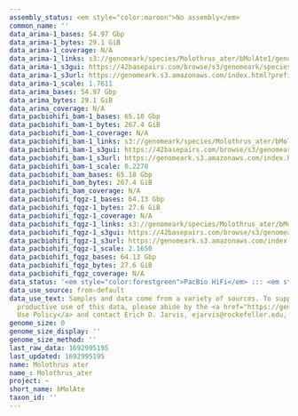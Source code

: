 ```yaml
---
assembly_status: <em style="color:maroon">No assembly</em>
common_name: ''
data_arima-1_bases: 54.97 Gbp
data_arima-1_bytes: 29.1 GiB
data_arima-1_coverage: N/A
data_arima-1_links: s3://genomeark/species/Molothrus_ater/bMolAte1/genomic_data/arima/<br>
data_arima-1_s3gui: https://42basepairs.com/browse/s3/genomeark/species/Molothrus_ater/bMolAte1/genomic_data/arima/
data_arima-1_s3url: https://genomeark.s3.amazonaws.com/index.html?prefix=species/Molothrus_ater/bMolAte1/genomic_data/arima/
data_arima-1_scale: 1.7611
data_arima_bases: 54.97 Gbp
data_arima_bytes: 29.1 GiB
data_arima_coverage: N/A
data_pacbiohifi_bam-1_bases: 65.18 Gbp
data_pacbiohifi_bam-1_bytes: 267.4 GiB
data_pacbiohifi_bam-1_coverage: N/A
data_pacbiohifi_bam-1_links: s3://genomeark/species/Molothrus_ater/bMolAte1/genomic_data/pacbio_hifi/<br>
data_pacbiohifi_bam-1_s3gui: https://42basepairs.com/browse/s3/genomeark/species/Molothrus_ater/bMolAte1/genomic_data/pacbio_hifi/
data_pacbiohifi_bam-1_s3url: https://genomeark.s3.amazonaws.com/index.html?prefix=species/Molothrus_ater/bMolAte1/genomic_data/pacbio_hifi/
data_pacbiohifi_bam-1_scale: 0.2270
data_pacbiohifi_bam_bases: 65.18 Gbp
data_pacbiohifi_bam_bytes: 267.4 GiB
data_pacbiohifi_bam_coverage: N/A
data_pacbiohifi_fqgz-1_bases: 64.13 Gbp
data_pacbiohifi_fqgz-1_bytes: 27.6 GiB
data_pacbiohifi_fqgz-1_coverage: N/A
data_pacbiohifi_fqgz-1_links: s3://genomeark/species/Molothrus_ater/bMolAte1/genomic_data/pacbio_hifi/<br>
data_pacbiohifi_fqgz-1_s3gui: https://42basepairs.com/browse/s3/genomeark/species/Molothrus_ater/bMolAte1/genomic_data/pacbio_hifi/
data_pacbiohifi_fqgz-1_s3url: https://genomeark.s3.amazonaws.com/index.html?prefix=species/Molothrus_ater/bMolAte1/genomic_data/pacbio_hifi/
data_pacbiohifi_fqgz-1_scale: 2.1650
data_pacbiohifi_fqgz_bases: 64.13 Gbp
data_pacbiohifi_fqgz_bytes: 27.6 GiB
data_pacbiohifi_fqgz_coverage: N/A
data_status: '<em style="color:forestgreen">PacBio HiFi</em> ::: <em style="color:forestgreen">Arima</em>'
data_use_source: from-default
data_use_text: Samples and data come from a variety of sources. To support fair and
  productive use of this data, please abide by the <a href="https://genome10k.soe.ucsc.edu/data-use-policies/">Data
  Use Policy</a> and contact Erich D. Jarvis, ejarvis@rockefeller.edu, with any questions.
genome_size: 0
genome_size_display: ''
genome_size_method: ''
last_raw_data: 1692995195
last_updated: 1692995195
name: Molothrus ater
name_: Molothrus_ater
project: ~
short_name: bMolAte
taxon_id: ''
---
```

